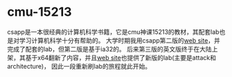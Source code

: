 # cmu-15213

csapp是一本很经典的计算机科学书籍，它是cmu神课15213的教材，其配套lab也是对学习计算机科学十分有帮助的。
大学时期我用csapp第二版的[web site](http://csapp.cs.cmu.edu/2e/students.html)，并完成了配套的lab，但第二版是基于ia32的。
后来第三版的英文版终于在大陆上架，其基于x64翻新了内容，并且[web site](http://csapp.cs.cmu.edu/3e/home.html)也提供了新版的lab(主要是attack和architecture)，
因此一段重新刷lab的旅程就此开始。
